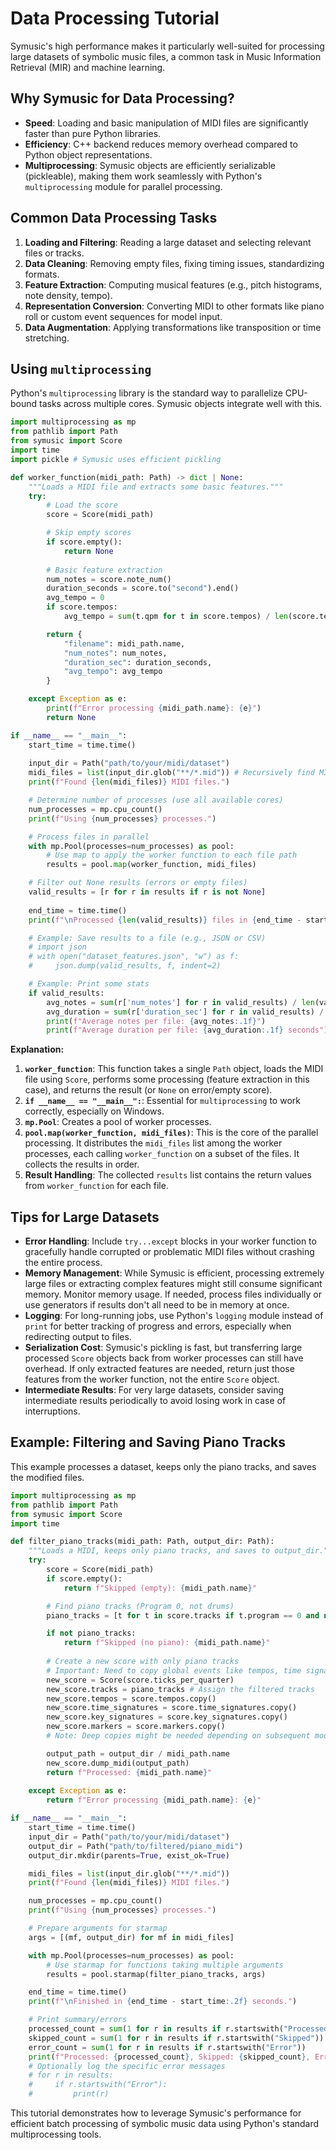 # Data Processing Tutorial

Symusic's high performance makes it particularly well-suited for processing large datasets of symbolic music files, a common task in Music Information Retrieval (MIR) and machine learning.

## Why Symusic for Data Processing?

-   **Speed**: Loading and basic manipulation of MIDI files are significantly faster than pure Python libraries.
-   **Efficiency**: C++ backend reduces memory overhead compared to Python object representations.
-   **Multiprocessing**: Symusic objects are efficiently serializable (pickleable), making them work seamlessly with Python's `multiprocessing` module for parallel processing.

## Common Data Processing Tasks

1.  **Loading and Filtering**: Reading a large dataset and selecting relevant files or tracks.
2.  **Data Cleaning**: Removing empty files, fixing timing issues, standardizing formats.
3.  **Feature Extraction**: Computing musical features (e.g., pitch histograms, note density, tempo).
4.  **Representation Conversion**: Converting MIDI to other formats like piano roll or custom event sequences for model input.
5.  **Data Augmentation**: Applying transformations like transposition or time stretching.

## Using `multiprocessing`

Python's `multiprocessing` library is the standard way to parallelize CPU-bound tasks across multiple cores. Symusic objects integrate well with this.

```python
import multiprocessing as mp
from pathlib import Path
from symusic import Score
import time
import pickle # Symusic uses efficient pickling

def worker_function(midi_path: Path) -> dict | None:
    """Loads a MIDI file and extracts some basic features."""
    try:
        # Load the score
        score = Score(midi_path)

        # Skip empty scores
        if score.empty():
            return None
            
        # Basic feature extraction
        num_notes = score.note_num()
        duration_seconds = score.to("second").end()
        avg_tempo = 0
        if score.tempos:
            avg_tempo = sum(t.qpm for t in score.tempos) / len(score.tempos)

        return {
            "filename": midi_path.name,
            "num_notes": num_notes,
            "duration_sec": duration_seconds,
            "avg_tempo": avg_tempo
        }

    except Exception as e:
        print(f"Error processing {midi_path.name}: {e}")
        return None

if __name__ == "__main__":
    start_time = time.time()
    
    input_dir = Path("path/to/your/midi/dataset")
    midi_files = list(input_dir.glob("**/*.mid")) # Recursively find MIDI files
    print(f"Found {len(midi_files)} MIDI files.")

    # Determine number of processes (use all available cores)
    num_processes = mp.cpu_count()
    print(f"Using {num_processes} processes.")

    # Process files in parallel
    with mp.Pool(processes=num_processes) as pool:
        # Use map to apply the worker function to each file path
        results = pool.map(worker_function, midi_files)

    # Filter out None results (errors or empty files)
    valid_results = [r for r in results if r is not None]
    
    end_time = time.time()
    print(f"\nProcessed {len(valid_results)} files in {end_time - start_time:.2f} seconds.")

    # Example: Save results to a file (e.g., JSON or CSV)
    # import json
    # with open("dataset_features.json", "w") as f:
    #     json.dump(valid_results, f, indent=2)

    # Example: Print some stats
    if valid_results:
        avg_notes = sum(r['num_notes'] for r in valid_results) / len(valid_results)
        avg_duration = sum(r['duration_sec'] for r in valid_results) / len(valid_results)
        print(f"Average notes per file: {avg_notes:.1f}")
        print(f"Average duration per file: {avg_duration:.1f} seconds")
```

**Explanation:**

1.  **`worker_function`**: This function takes a single `Path` object, loads the MIDI file using `Score`, performs some processing (feature extraction in this case), and returns the result (or `None` on error/empty score).
2.  **`if __name__ == "__main__":`**: Essential for `multiprocessing` to work correctly, especially on Windows.
3.  **`mp.Pool`**: Creates a pool of worker processes.
4.  **`pool.map(worker_function, midi_files)`**: This is the core of the parallel processing. It distributes the `midi_files` list among the worker processes, each calling `worker_function` on a subset of the files. It collects the results in order.
5.  **Result Handling**: The collected `results` list contains the return values from `worker_function` for each file.

## Tips for Large Datasets

-   **Error Handling**: Include `try...except` blocks in your worker function to gracefully handle corrupted or problematic MIDI files without crashing the entire process.
-   **Memory Management**: While Symusic is efficient, processing extremely large files or extracting complex features might still consume significant memory. Monitor memory usage. If needed, process files individually or use generators if results don't all need to be in memory at once.
-   **Logging**: For long-running jobs, use Python's `logging` module instead of `print` for better tracking of progress and errors, especially when redirecting output to files.
-   **Serialization Cost**: Symusic's pickling is fast, but transferring large processed `Score` objects back from worker processes can still have overhead. If only extracted features are needed, return just those features from the worker function, not the entire `Score` object.
-   **Intermediate Results**: For very large datasets, consider saving intermediate results periodically to avoid losing work in case of interruptions.

## Example: Filtering and Saving Piano Tracks

This example processes a dataset, keeps only the piano tracks, and saves the modified files.

```python
import multiprocessing as mp
from pathlib import Path
from symusic import Score
import time

def filter_piano_tracks(midi_path: Path, output_dir: Path):
    """Loads a MIDI, keeps only piano tracks, and saves to output_dir."""
    try:
        score = Score(midi_path)
        if score.empty():
            return f"Skipped (empty): {midi_path.name}"

        # Find piano tracks (Program 0, not drums)
        piano_tracks = [t for t in score.tracks if t.program == 0 and not t.is_drum]

        if not piano_tracks:
            return f"Skipped (no piano): {midi_path.name}"
        
        # Create a new score with only piano tracks
        # Important: Need to copy global events like tempos, time signatures
        new_score = Score(score.ticks_per_quarter)
        new_score.tracks = piano_tracks # Assign the filtered tracks
        new_score.tempos = score.tempos.copy()
        new_score.time_signatures = score.time_signatures.copy()
        new_score.key_signatures = score.key_signatures.copy()
        new_score.markers = score.markers.copy()
        # Note: Deep copies might be needed depending on subsequent modifications

        output_path = output_dir / midi_path.name
        new_score.dump_midi(output_path)
        return f"Processed: {midi_path.name}"
        
    except Exception as e:
        return f"Error processing {midi_path.name}: {e}"

if __name__ == "__main__":
    start_time = time.time()
    input_dir = Path("path/to/your/midi/dataset")
    output_dir = Path("path/to/filtered/piano_midi")
    output_dir.mkdir(parents=True, exist_ok=True)

    midi_files = list(input_dir.glob("**/*.mid"))
    print(f"Found {len(midi_files)} MIDI files.")

    num_processes = mp.cpu_count()
    print(f"Using {num_processes} processes.")

    # Prepare arguments for starmap
    args = [(mf, output_dir) for mf in midi_files]

    with mp.Pool(processes=num_processes) as pool:
        # Use starmap for functions taking multiple arguments
        results = pool.starmap(filter_piano_tracks, args)

    end_time = time.time()
    print(f"\nFinished in {end_time - start_time:.2f} seconds.")

    # Print summary/errors
    processed_count = sum(1 for r in results if r.startswith("Processed"))
    skipped_count = sum(1 for r in results if r.startswith("Skipped"))
    error_count = sum(1 for r in results if r.startswith("Error"))
    print(f"Processed: {processed_count}, Skipped: {skipped_count}, Errors: {error_count}")
    # Optionally log the specific error messages
    # for r in results:
    #     if r.startswith("Error"):
    #         print(r)
```

This tutorial demonstrates how to leverage Symusic's performance for efficient batch processing of symbolic music data using Python's standard multiprocessing tools. 